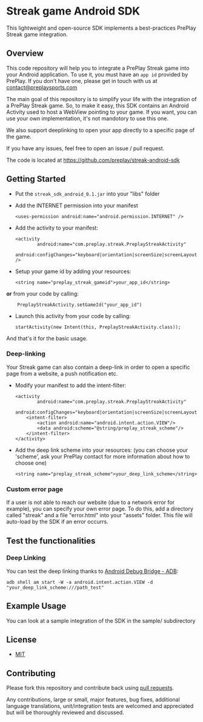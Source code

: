 # Streak game Android SDK

This lightweight and open-source SDK implements a best-practices PrePlay Streak game integration.

## Overview

  This code repository will help you to integrate a PrePlay Streak game into your Android application.
  To use it, you must have an `app id` provided by PrePlay. If you don't have one, please get in touch with us at contact@preplaysports.com

  The main goal of this repository is to simplify your life with the integration of a PrePlay Streak game.
  So, to make it easy, this SDK contains an Android Activity used to host a WebView pointing to your game.
  If you want, you can use your own implementation, it's not mandotory to use this one.

  We also support deeplinking to open your app directly to a specific page of the game.

  If you have any issues, feel free to open an issue / pull request.

  The code is located at https://github.com/preplay/streak-android-sdk

## Getting Started

  - Put the `streak_sdk_android_0.1.jar` into your "libs" folder
  - Add the INTERNET permission into your manifest

        <uses-permission android:name="android.permission.INTERNET" />

  - Add the activity to your manifest:

        <activity
                android:name="com.preplay.streak.PreplayStreakActivity"
                android:configChanges="keyboard|orientation|screenSize|screenLayout" />

  - Setup your game id by adding your resources:

        <string name="preplay_streak_gameid">your_app_id</string>

  **or** from your code by calling:

        PreplayStreakActivity.setGameId("your_app_id")

  - Launch this activity from your code by calling:

        startActivity(new Intent(this, PreplayStreakActivity.class));

And that's it for the basic usage.

### Deep-linking

Your Streak game can also contain a deep-link in order to open a specific page from a website, a push notification etc.

  - Modify your manifest to add the intent-filter:

        <activity
                android:name="com.preplay.streak.PreplayStreakActivity"
                android:configChanges="keyboard|orientation|screenSize|screenLayout">
            <intent-filter>
                <action android:name="android.intent.action.VIEW"/>
                <data android:scheme="@string/preplay_streak_scheme"/>
            </intent-filter>
        </activity>

  - Add the deep link scheme into your resources: (you can choose your 'scheme', ask your PrePlay contact for more information about how to choose one)

        <string name="preplay_streak_scheme">your_deep_link_scheme</string>

### Custom error page

If a user is not able to reach our website (due to a network error for example), you can specify your own error page.
To do this, add a directory called "streak" and a file "error.html" into your "assets" folder. This file will auto-load by the SDK if an error occurrs.

## Test the functionalities
### Deep Linking
  You can test the deep linking thanks to [Android Debug Bridge - ADB](http://developer.android.com/tools/help/adb.html):

    adb shell am start -W -a android.intent.action.VIEW -d "your_deep_link_scheme:///path_test"

## Example Usage
  You can look at a sample integration of the SDK in the sample/ subdirectory

## License

* [MIT](http://opensource.org/licenses/MIT)

## Contributing

Please fork this repository and contribute back using
[pull requests](https://github.com/preplay/streak-android-sdk/pulls).

Any contributions, large or small, major features, bug fixes, additional
language translations, unit/integration tests are welcomed and appreciated
but will be thoroughly reviewed and discussed.
